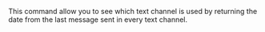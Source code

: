 This command allow you to see which text channel is used by 
returning the date from the last message sent in every text channel.